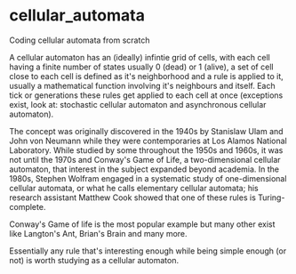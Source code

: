 # cellular_automata
Coding cellular automata from scratch 

A cellular automaton has an (ideally) infintie grid of cells, with each cell having a finite number of states usually 0 (dead) or 1 (alive), 
a set of cell close to each cell is defined as it's neighborhood and a rule is applied to it, usually a mathematical function involving it's neighbours and itself.
Each tick or generations these rules get applied to each cell at once (exceptions exist, look at: stochastic cellular automaton and asynchronous cellular automaton).

The concept was originally discovered in the 1940s by Stanislaw Ulam and John von Neumann while they were contemporaries at Los Alamos National Laboratory. 
While studied by some throughout the 1950s and 1960s, it was not until the 1970s and Conway's Game of Life, a two-dimensional cellular automaton,
that interest in the subject expanded beyond academia. In the 1980s, Stephen Wolfram engaged in a systematic study of one-dimensional cellular automata, 
or what he calls elementary cellular automata; his research assistant Matthew Cook showed that one of these rules is Turing-complete. 

Conway's Game of life is the most popular example but many other exist like Langton's Ant, Brian's Brain and many more.

Essentially any rule that's interesting enough while being simple enough (or not) is worth studying as a cellular automaton.

